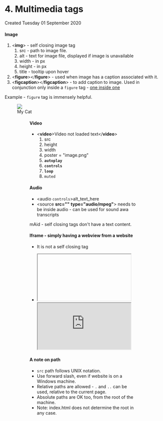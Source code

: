 # 4. Multimedia tags
Created Tuesday 01 September 2020

#### Image

1. <**img**> - self closing image tag
	1. src - path to image file.
	2. alt - text for image file, displayed if image is unavailable
	3. width - in px
	4. height - in px
	5. title - tooltip upon hover
2. <**figure**></**figure**> - used when image has a caption associated with it.
3. <**figcaption**></**figcaption**> - to add caption to image. Used in conjunction only inside a ``figure`` tag - [one inside one](https://www.sitepoint.com/quick-tip-the-right-way-to-use-figure-and-figcaption-elements/)

Example - ``figure`` tag is immensely helpful.
	<figure>
		<img src="myCat.jpg" />
		<figcaption>
			My Cat
		</figcaption>
	<figure>


#### Video

* <**video**>Video not loaded text</**video**>
	1. src
	2. height
	3. width
	4. poster = "image.png"
	5. **``autoplay``**
	6. **``controls``**
	7. **``loop``**
	8. ``muted``


#### Audio

* <audio ``controls``>alt_text_here</audio>
* <source **src=""** **type="audio/mpeg"**> needs to be inside audio - can be used for sound awa transcripts

mAid - self closing tags don't have a text content.

#### **Iframe - simply having a webview from a website**

* It is not a self closing tag
* <iframe>Alt_text_here</iframe>

	<iframe
	        src="https://www.youtube.com/embed/2DGxm1csQQM?"
	        width="height"
	        allow="autoplay"
	        allowfullscreen
	 ></iframe>


#### A note on path

* ``src`` path follows UNIX notation.
* Use forward slash, even if website is on a Windows machine.
* Relative paths are allowed - ``.`` and ``..`` can be used, relative to the current page.
* Absolute paths are OK too, from the root of the machine.
* Note: index.html does not determine the root in any case.


